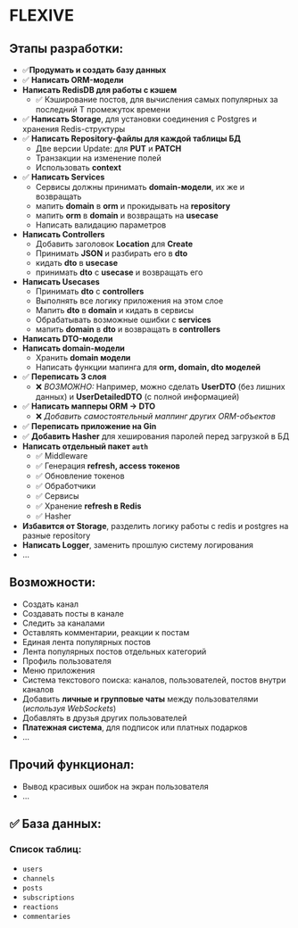 # FLEXIVE 

## Этапы разработки:
- ✅**Продумать и создать базу данных**
- ✅ **Написать ORM-модели**
- **Написать RedisDB для работы с кэшем**
    - ✅ Кэширование постов, для вычисления самых популярных за последний T промежуток времени
- ✅ **Написать Storage**, для установки соединения с Postgres и хранения Redis-структуры
- ✅ **Написать Repository-файлы для каждой таблицы БД**
    - Две версии Update: для **PUT** и **PATCH**
    - Транзакции на изменение полей
    - Использовать **context**
- ✅ **Написать Services**
    - Сервисы должны принимать **domain-модели**, их же и возвращать
    - мапить **domain** в **orm** и прокидывать на **repository**
    - мапить **orm** в **domain** и возвращать на **usecase**
    - Написать валидацию параметров
-  **Написать Controllers**
    - Добавить заголовок **Location** для **Create**
    - Принимать **JSON** и разбирать его в **dto**
    - кидать **dto** в **usecase**
    - принимать **dto** с **usecase** и возвращать его
- **Написать Usecases**
    - Принимать **dto** с **controllers**
    - Выполнять все логику приложения на этом слое
    - Мапить **dto** в **domain** и кидать в сервисы
    - Обрабатывать возможные ошибки с **services**
    - мапить **domain** в **dto** и возвращать в **controllers**
- **Написать DTO-модели**
- **Написать domain-модели**
    - Хранить **domain модели** 
    - Написать функции мапинга для **orm, domain, dto моделей** 
- ✅ **Переписать 3 слоя**
    - ❌ *ВОЗМОЖНО:* Например, можно сделать **UserDTO** (без лишних данных) и **UserDetailedDTO** (с полной информацией)
- ✅ **Написать мапперы ORM → DTO**
    - ❌ *Добавить самостоятельный маппинг других ORM-объектов*
- ✅ **Переписать приложение на Gin**
- ✅ **Добавить Hasher** для хеширования паролей перед загрузкой в БД
- **Написать отдельный пакет `auth`**
    - ✅ Middleware
    - ✅ Генерация **refresh, access токенов**
    - ✅ Обновление токенов
    - ✅ Обработчики
    - ✅ Сервисы
    - ✅ Хранение **refresh в Redis**
    - ✅ Hasher
- **Избавится от Storage**, разделить логику работы с redis и postgres на разные repository
- **Написать Logger**, заменить прошлую систему логирования
- ...

## Возможности:
- Создать канал
- Создавать посты в канале
- Следить за каналами
- Оставлять комментарии, реакции к постам
- Единая лента популярных постов
- Лента популярных постов отдельных категорий
- Профиль пользователя
- Меню приложения
- Система текстового поиска: каналов, пользователей, постов внутри каналов
- Добавить **личные и групповые чаты** между пользователями (*используя WebSockets*)
- Добавлять в друзья других пользователей
- **Платежная система**, для подписок или платных подарков
- ...

## Прочий функционал:
- Вывод красивых ошибок на экран пользователя
- ...

## ✅ База данных:
### **Список таблиц:**
- `users`
- `channels`
- `posts`
- `subscriptions`
- `reactions`
- `commentaries`
